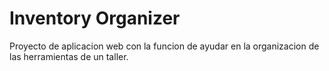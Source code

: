# Inventory Organizer
Proyecto de aplicacion web con la funcion de ayudar en la organizacion de las herramientas de un taller.
